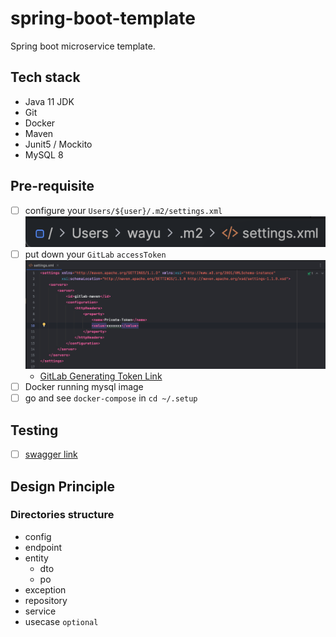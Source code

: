 # spring-boot-template

Spring boot microservice template.

## Tech stack
- Java 11 JDK
- Git
- Docker
- Maven
- Junit5 / Mockito
- MySQL 8

## Pre-requisite

- [ ] configure your `Users/${user}/.m2/settings.xml` ![img.png](m2-path.png)
- [ ] put down your `GitLab` `accessToken` ![img.png](setting-xml.png)
  - [GitLab Generating Token Link](https://deloitte.team/help/user/profile/personal_access_tokens.md#create-a-personal-access-token)
- [ ] Docker running mysql image
- [ ] go and see `docker-compose` in `cd ~/.setup`

## Testing 

- [ ] [swagger link](http://localhost:9000/swagger-ui.html)


## Design Principle
### Directories structure
- config
- endpoint
- entity
  - dto
  - po
- exception
- repository
- service
- usecase `optional`
